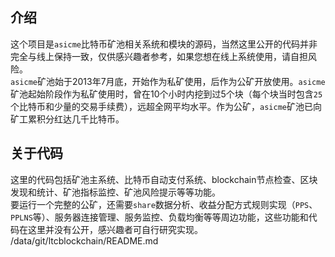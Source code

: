 ## 介绍

这个项目是`asicme`比特币矿池相关系统和模块的源码，当然这里公开的代码并非完全与线上保持一致，仅供感兴趣者参考，如果您想在线上系统使用，请自担风险。  
`asicme`矿池始于2013年7月底，开始作为私矿使用，后作为公矿开放使用。`asicme`矿池起始阶段作为私矿使用时，曾在10个小时内挖到过5个块（每个块当时包含`25`个比特币和少量的交易手续费），远超全网平均水平。作为公矿，`asicme`矿池已向矿工累积分红达几千比特币。


## 关于代码
这里的代码包括矿池主系统、比特币自动支付系统、blockchain节点检查、区块发现和统计、矿池指标监控、矿池风险提示等等功能。  
要运行一个完整的公矿，还需要`share`数据分析、收益分配方式规则实现（`PPS`、`PPLNS`等）、服务器连接管理、服务监控、负载均衡等等周边功能，这些功能和代码在这里并没有公开，感兴趣者可自行研究实现。
/data/git/ltcblockchain/README.md